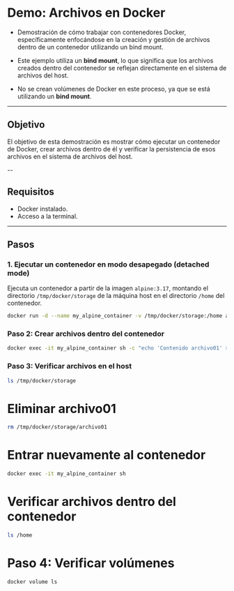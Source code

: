 # Demo: Archivos en Docker

- Demostración de cómo trabajar con contenedores Docker, específicamente enfocándose en la creación y gestión de archivos dentro de un contenedor utilizando un bind mount.

- Este ejemplo utiliza un **bind mount**, lo que significa que los archivos creados dentro del contenedor se reflejan directamente en el sistema de archivos del host.

- No se crean volúmenes de Docker en este proceso, ya que se está utilizando un **bind mount**.

---

## Objetivo

El objetivo de esta demostración es mostrar cómo ejecutar un contenedor de Docker, crear archivos dentro de él y verificar la persistencia de esos archivos en el sistema de archivos del host.

--

## Requisitos

- Docker instalado.
- Acceso a la terminal.

---

## Pasos

### 1. Ejecutar un contenedor en modo desapegado (detached mode)

Ejecuta un contenedor a partir de la imagen `alpine:3.17`, montando el directorio `/tmp/docker/storage` de la máquina host en el directorio `/home` del contenedor.

```bash
docker run -d --name my_alpine_container -v /tmp/docker/storage:/home alpine:3.17 tail -f /dev/null
```

### Paso 2: Crear archivos dentro del contenedor
```bash
docker exec -it my_alpine_container sh -c "echo 'Contenido archivo01' > /home/archivo01 && echo 'Contenido archivo02' > /home/archivo02"
```

### Paso 3: Verificar archivos en el host
```bash
ls /tmp/docker/storage
```

# Eliminar archivo01
```bash
rm /tmp/docker/storage/archivo01
```

# Entrar nuevamente al contenedor
```bash
docker exec -it my_alpine_container sh
```

# Verificar archivos dentro del contenedor
```bash
ls /home
```

# Paso 4: Verificar volúmenes
```bash
docker volume ls
```
